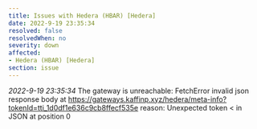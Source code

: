 ```yaml
---
title: Issues with Hedera (HBAR) [Hedera]
date: 2022-9-19 23:35:34
resolved: false
resolvedWhen: no
severity: down
affected:
- Hedera (HBAR) [Hedera]
section: issue
---
```


*2022-9-19 23:35:34* The gateway is unreachable: FetchError invalid json response body at https://gateways.kaffinp.xyz/hedera/meta-info?tokenId=tti_1d0df1e636c9cb8ffecf535e reason: Unexpected token < in JSON at position 0